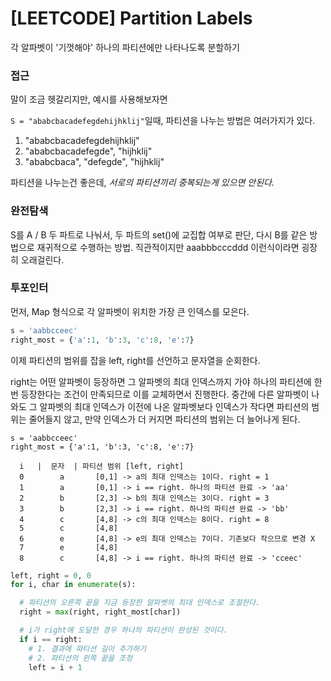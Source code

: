 # [LEETCODE] Partition Labels

각 알파벳이 '기껏해야' 하나의 파티션에만 나타나도록 분할하기

### 접근

말이 조금 헷갈리지만, 예시를 사용해보자면

`S = "ababcbacadefegdehijhklij"`일때, 파티션을 나누는 방법은 여러가지가 있다.

1. "ababcbacadefegdehijhklij"
2. "ababcbacadefegde", "hijhklij"
3. "ababcbaca", "defegde", "hijhklij"

파티션을 나누는건 좋은데, _서로의 파티션끼리 중복되는게 있으면 안된다._

### 완전탐색

S를 A / B 두 파트로 나눠서, 두 파트의 set()에 교집합 여부로 판단, 다시 B를 같은 방법으로 재귀적으로 수행하는 방법. 직관적이지만 aaabbbcccddd 이런식이라면 굉장히 오래걸린다.

### 투포인터

먼저, Map 형식으로 각 알파벳이 위치한 가장 큰 인덱스를 모은다.

```py
s = 'aabbcceec'
right_most = {'a':1, 'b':3, 'c':8, 'e':7}
```

이제 파티션의 범위를 잡을 left, right를 선언하고 문자열을 순회한다.

right는 어떤 알파벳이 등장하면 그 알파벳의 최대 인덱스까지 가야 하나의 파티션에 한번 등장한다는 조건이 만족되므로 이를 교체하면서 진행한다. 중간에 다른 알파벳이 나와도 그 알파벳의 최대 인덱스가 이전에 나온 알파벳보다 인덱스가 작다면 파티션의 범위는 줄어들지 않고, 만약 인덱스가 더 커지면 파티션의 범위는 더 늘어나게 된다.

```text
s = 'aabbcceec'
right_most = {'a':1, 'b':3, 'c':8, 'e':7}

  i   |  문자  | 파티션 범위 [left, right]
  0        a       [0,1] -> a의 최대 인덱스는 1이다. right = 1
  1        a       [0,1] -> i == right. 하나의 파티션 완료 -> 'aa'
  2        b       [2,3] -> b의 최대 인덱스는 3이다. right = 3
  3        b       [2,3] -> i == right. 하나의 파티션 완료 -> 'bb'
  4        c       [4,8] -> c의 최대 인덱스는 8이다. right = 8
  5        c       [4,8]
  6        e       [4,8] -> e의 최대 인덱스는 7이다. 기존보다 작으므로 변경 X
  7        e       [4,8]
  8        c       [4,8] -> i == right. 하나의 파티션 완료 -> 'cceec'
```

```py
left, right = 0, 0
for i, char in enumerate(s):

  # 파티션의 오른쪽 끝을 지금 등장한 알파벳의 최대 인덱스로 조절한다.
  right = max(right, right_most[char])

  # i가 right에 도달한 경우 하나의 파티션이 완성된 것이다.
  if i == right:
    # 1. 결과에 파티션 길이 추가하기
    # 2. 파티션의 왼쪽 끝을 조정
    left = i + 1
```

